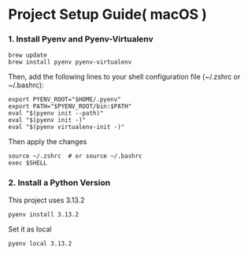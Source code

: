 # Project Setup Guide( macOS )

### 1. Install Pyenv and Pyenv-Virtualenv

```
brew update
brew install pyenv pyenv-virtualenv
```

Then, add the following lines to your shell configuration file (~/.zshrc or ~/.bashrc):

```
export PYENV_ROOT="$HOME/.pyenv"
export PATH="$PYENV_ROOT/bin:$PATH"
eval "$(pyenv init --path)"
eval "$(pyenv init -)"
eval "$(pyenv virtualenv-init -)"
```

Then apply the changes

```
source ~/.zshrc  # or source ~/.bashrc
exec $SHELL
```

### 2. Install a Python Version

This project uses 3.13.2

```
pyenv install 3.13.2
```

Set it as local

```
pyenv local 3.13.2
```
